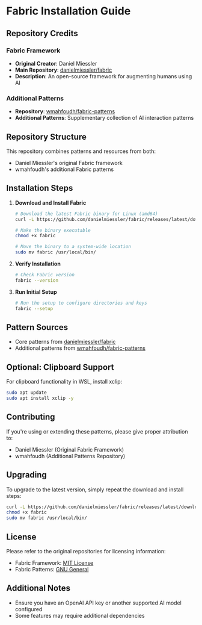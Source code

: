 # Fabric Installation Guide

## Repository Credits

### Fabric Framework
- **Original Creator**: Daniel Miessler
- **Main Repository**: [danielmiessler/fabric](https://github.com/danielmiessler/fabric)
- **Description**: An open-source framework for augmenting humans using AI

### Additional Patterns
- **Repository**: [wmahfoudh/fabric-patterns](https://github.com/wmahfoudh/fabric-patterns)
- **Additional Patterns**: Supplementary collection of AI interaction patterns

## Repository Structure
This repository combines patterns and resources from both:
- Daniel Miessler's original Fabric framework
- wmahfoudh's additional Fabric patterns

## Installation Steps

1. **Download and Install Fabric**
   ```bash
   # Download the latest Fabric binary for Linux (amd64)
   curl -L https://github.com/danielmiessler/fabric/releases/latest/download/fabric-linux-amd64 > fabric

   # Make the binary executable
   chmod +x fabric

   # Move the binary to a system-wide location
   sudo mv fabric /usr/local/bin/
   ```

2. **Verify Installation**
   ```bash
   # Check Fabric version
   fabric --version
   ```

3. **Run Initial Setup**
   ```bash
   # Run the setup to configure directories and keys
   fabric --setup
   ```

## Pattern Sources
- Core patterns from [danielmiessler/fabric](https://github.com/danielmiessler/fabric/tree/main/patterns)
- Additional patterns from [wmahfoudh/fabric-patterns](https://github.com/wmahfoudh/fabric-patterns)

## Optional: Clipboard Support
For clipboard functionality in WSL, install xclip:
```bash
sudo apt update
sudo apt install xclip -y
```

## Contributing
If you're using or extending these patterns, please give proper attribution to:
- Daniel Miessler (Original Fabric Framework)
- wmahfoudh (Additional Patterns Repository)

## Upgrading
To upgrade to the latest version, simply repeat the download and install steps:
```bash
curl -L https://github.com/danielmiessler/fabric/releases/latest/download/fabric-linux-amd64 > fabric
chmod +x fabric
sudo mv fabric /usr/local/bin/
```

## License
Please refer to the original repositories for licensing information:
- Fabric Framework: [MIT License](https://github.com/danielmiessler/fabric/blob/main/LICENSE)
- Fabric Patterns: [GNU General](https://github.com/wmahfoudh/fabric-patterns/blob/main/LICENSE)


## Additional Notes
- Ensure you have an OpenAI API key or another supported AI model configured
- Some features may require additional dependencies
